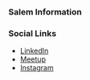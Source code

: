 ### Salem Information

### Social Links
* [LinkedIn](https://www.linkedin.com/company/owasp-salem/)
* [Meetup](https://www.meetup.com/owasp-salem-chapter/)
* [Instagram](https://www.instagram.com/owasp_salem/)
